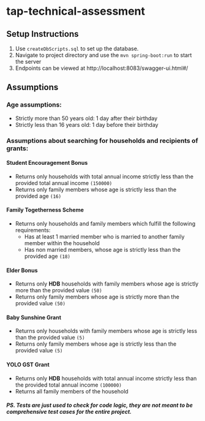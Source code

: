# tap-technical-assessment

## Setup Instructions

1. Use `createDbScripts.sql` to set up the database.
2. Navigate to project directory and use the `mvn spring-boot:run` to start the server
3. Endpoints can be viewed at http://localhost:8083/swagger-ui.html#/

## Assumptions

### Age assumptions:

- Strictly more than 50 years old: 1 day after their birthday
- Strictly less than 16 years old: 1 day before their birthday

### Assumptions about searching for households and recipients of grants:

#### Student Encouragement Bonus

- Returns only households with total annual income strictly less than the provided total annual income `(150000)`
- Returns only family members whose age is strictly less than the provided age `(16)`

#### Family Togetherness Scheme

- Returns only households and family members which fulfill the following requirements:
  - Has at least 1 married member who is married to another family member within the household
  - Has non married members, whose age is strictly less than the provided age `(18)`

#### Elder Bonus

- Returns only **HDB** households with family members whose age is strictly more than the provided value `(50)`
- Returns only family members whose age is strictly more than the provided value `(50)`

#### Baby Sunshine Grant

- Returns only households with family members whose age is strictly less than the provided value `(5)`
- Returns only family members whose age is strictly less than the provided value `(5)`

#### YOLO GST Grant

- Returns only **HDB** households with total annual income strictly less than the provided total annual income `(100000)`
- Returns all family members of the household

##### PS. Tests are just used to check for code logic, they are not meant to be comprehensive test cases for the entire project.
